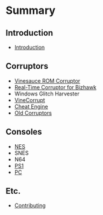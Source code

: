 # Summary

## Introduction

* [Introduction](Introduction.md)

## Corruptors

* [Vinesauce ROM Corruptor](corruptors/vinesauce-rom-corruptor.md)
* [Real-Time Corruptor for Bizhawk](corruptors/rtc-real-time-corruptor.md)
* Windows Glitch Harvester
* [VineCorrupt](corruptors/vinecorrupt.md)
* [Cheat Engine](corruptors/cheat-engine.md)
* [Old Corruptors](corruptors/old-corruptors.md)

## Consoles

* [NES](consoles/nes.md)
* SNES
* N64
* [PS1](consoles/ps1.md)
* [PC](consoles/pc.md)

## Etc.

* [Contributing](README.md)

